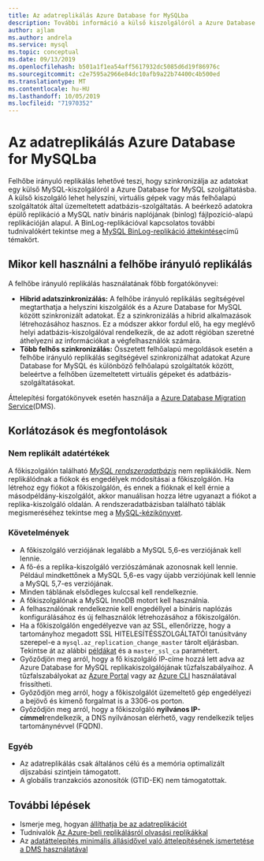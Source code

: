 ```yaml
---
title: Az adatreplikálás Azure Database for MySQLba
description: További információ a külső kiszolgálóról a Azure Database for MySQL szolgáltatásba való szinkronizáláshoz szükséges adatreplikálás használatával.
author: ajlam
ms.author: andrela
ms.service: mysql
ms.topic: conceptual
ms.date: 09/13/2019
ms.openlocfilehash: b501a1f1ea54aff5617932dc5085d6d19f86976c
ms.sourcegitcommit: c2e7595a2966e84dc10afb9a22b74400c4b500ed
ms.translationtype: MT
ms.contentlocale: hu-HU
ms.lasthandoff: 10/05/2019
ms.locfileid: "71970352"
---
```

# <a name="replicate-data-into-azure-database-for-mysql"></a>Az adatreplikálás Azure Database for MySQLba

Felhőbe irányuló replikálás lehetővé teszi, hogy szinkronizálja az adatokat egy külső MySQL-kiszolgálóról a Azure Database for MySQL szolgáltatásba. A külső kiszolgáló lehet helyszíni, virtuális gépek vagy más felhőalapú szolgáltatók által üzemeltetett adatbázis-szolgáltatás. A beérkező adatokra épülő replikáció a MySQL natív bináris naplójának (binlog) fájlpozíció-alapú replikációján alapul. A BinLog-replikációval kapcsolatos további tudnivalókért tekintse meg a [MySQL BinLog-replikáció áttekintése](https://dev.mysql.com/doc/refman/5.7/en/binlog-replication-configuration-overview.html)című témakört. 

## <a name="when-to-use-data-in-replication"></a>Mikor kell használni a felhőbe irányuló replikálás
A felhőbe irányuló replikálás használatának főbb forgatókönyvei:

- **Hibrid adatszinkronizálás:** A felhőbe irányuló replikálás segítségével megtarthatja a helyszíni kiszolgálók és a Azure Database for MySQL között szinkronizált adatokat. Ez a szinkronizálás a hibrid alkalmazások létrehozásához hasznos. Ez a módszer akkor fordul elő, ha egy meglévő helyi adatbázis-kiszolgálóval rendelkezik, de az adott régióban szeretné áthelyezni az információkat a végfelhasználók számára.
- **Több felhős szinkronizálás:** Összetett felhőalapú megoldások esetén a felhőbe irányuló replikálás segítségével szinkronizálhat adatokat Azure Database for MySQL és különböző felhőalapú szolgáltatók között, beleértve a felhőben üzemeltetett virtuális gépeket és adatbázis-szolgáltatásokat.
 
Áttelepítési forgatókönyvek esetén használja a [Azure Database Migration Service](https://azure.microsoft.com/services/database-migration/)(DMS).

## <a name="limitations-and-considerations"></a>Korlátozások és megfontolások

### <a name="data-not-replicated"></a>Nem replikált adatértékek
A főkiszolgálón található [*MySQL rendszeradatbázis*](https://dev.mysql.com/doc/refman/5.7/en/system-database.html) nem replikálódik. Nem replikálódnak a fiókok és engedélyek módosításai a főkiszolgálón. Ha létrehoz egy fiókot a főkiszolgálón, és ennek a fióknak el kell érnie a másodpéldány-kiszolgálót, akkor manuálisan hozza létre ugyanazt a fiókot a replika-kiszolgáló oldalán. A rendszeradatbázisban található táblák megismeréséhez tekintse meg a [MySQL-kézikönyvet](https://dev.mysql.com/doc/refman/5.7/en/system-database.html).

### <a name="requirements"></a>Követelmények
- A főkiszolgáló verziójának legalább a MySQL 5,6-es verziójának kell lennie. 
- A fő-és a replika-kiszolgáló verziószámának azonosnak kell lennie. Például mindkettőnek a MySQL 5,6-es vagy újabb verziójúnak kell lennie a MySQL 5,7-es verziójának.
- Minden táblának elsődleges kulccsal kell rendelkeznie.
- A főkiszolgálónak a MySQL InnoDB motort kell használnia.
- A felhasználónak rendelkeznie kell engedéllyel a bináris naplózás konfigurálásához és új felhasználók létrehozásához a főkiszolgálón.
- Ha a főkiszolgálón engedélyezve van az SSL, ellenőrizze, hogy a tartományhoz megadott SSL HITELESÍTÉSSZOLGÁLTATÓI tanúsítvány szerepel-e a `mysql.az_replication_change_master` tárolt eljárásban. Tekintse át az alábbi [példákat](https://docs.microsoft.com/azure/mysql/howto-data-in-replication#link-master-and-replica-servers-to-start-data-in-replication) és a `master_ssl_ca` paramétert.
- Győződjön meg arról, hogy a fő kiszolgáló IP-címe hozzá lett adva az Azure Database for MySQL replikakiszolgálójának tűzfalszabályaihoz. A tűzfalszabályokat az [Azure Portal](https://docs.microsoft.com/azure/mysql/howto-manage-firewall-using-portal) vagy az [Azure CLI](https://docs.microsoft.com/azure/mysql/howto-manage-firewall-using-cli) használatával frissítheti.
- Győződjön meg arról, hogy a főkiszolgálót üzemeltető gép engedélyezi a bejövő és kimenő forgalmat is a 3306-os porton.
- Győződjön meg arról, hogy a főkiszolgáló **nyilvános IP-címmel**rendelkezik, a DNS nyilvánosan elérhető, vagy rendelkezik teljes tartománynévvel (FQDN).

### <a name="other"></a>Egyéb
- Az adatreplikálás csak általános célú és a memória optimalizált díjszabási szintjein támogatott.
- A globális tranzakciós azonosítók (GTID-EK) nem támogatottak.

## <a name="next-steps"></a>További lépések
- Ismerje meg, hogyan [állíthatja be az adatreplikációt](howto-data-in-replication.md)
- Tudnivalók [Az Azure-beli replikálásról olvasási replikákkal](concepts-read-replicas.md)
- Az [adatáttelepítés minimális állásidővel való áttelepítésének ismertetése a DMS használatával](howto-migrate-online.md)